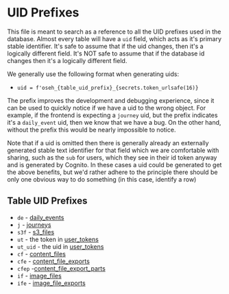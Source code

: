 # UID Prefixes

This file is meant to search as a reference to all the UID prefixes used in the
database. Almost every table will have a `uid` field, which acts as it's primary
stable identifier. It's safe to assume that if the uid changes, then it's a
logically different field. It's NOT safe to assume that if the database id
changes then it's a logically different field.

We generally use the following format when generating uids:

-   `uid = f'oseh_{table_uid_prefix}_{secrets.token_urlsafe(16)}`

The prefix improves the development and debugging experience, since it can be
used to quickly notice if we have a uid to the wrong object. For example, if the
frontend is expecting a `journey` uid, but the prefix indicates it's a
`daily_event` uid, then we know that we have a bug. On the other hand, without
the prefix this would be nearly impossible to notice.

Note that if a uid is omitted then there is generally already an externally
generated stable text identifier for that field which we are comfortable with
sharing, such as the `sub` for users, which they see in their id token anyway
and is generated by Cognito. In these cases a uid could be generated to get the
above benefits, but we'd rather adhere to the principle there should be only one
obvious way to do something (in this case, identify a row)

## Table UID Prefixes

-   `de` - [daily_events](db/daily_events.md)
-   `j` - [journeys](db/journeys.md)
-   `s3f` - [s3_files](db/s3_files.md)
-   `ut` - the token in [user_tokens](db/user_tokens.md)
-   `ut_uid` - the uid in [user_tokens](db/user_tokens.md)
-   `cf` - [content_files](db/content_files.md)
-   `cfe` - [content_file_exports](db/content_file_exports.md)
-   `cfep` -[content_file_export_parts](db/content_file_export_parts.md)
-   `if` - [image_files](db/image_files.md)
-   `ife` - [image_file_exports](db/image_file_exports.md)
